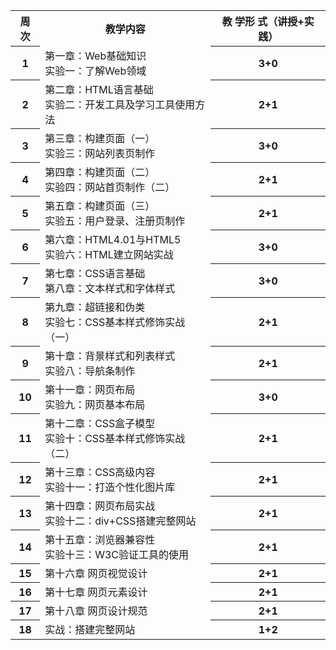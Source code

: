<table>
        <tr>
            <th>周次</th>
            <th>教学内容</th>
            <th>教 学形 式（讲授+实践）</th>
        </tr>
        <tr>
            <th>1</th>
            <td>第一章：Web基础知识<br/>实验一：了解Web领域</td>
            <th>3+0</th>
        </tr>
        <tr>
            <th>2</th>
            <td>第二章：HTML语言基础<br/>实验二：开发工具及学习工具使用方法</td>
            <th>2+1</th>
        </tr>
        <tr>
            <th>3</th>
            <td>第三章：构建页面（一）<br/>实验三：网站列表页制作</td>
            <th>3+0</th>
        </tr>
        <tr>
            <th>4</th>
            <td>第四章：构建页面（二）<br/>实验四：网站首页制作（二）</td>
            <th>2+1</th>
        </tr>
        <tr>
            <th>5</th>
            <td>第五章：构建页面（三）<br/>实验五：用户登录、注册页制作</td>
            <th>2+1</th>
        </tr>
        <tr>
            <th>6</th>
            <td>第六章：HTML4.01与HTML5<br/>实验六：HTML建立网站实战</td>
            <th>3+0</th>
        </tr>
        <tr>
            <th>7</th>
            <td>第七章：CSS语言基础<br/>第八章：文本样式和字体样式</td>
            <th>3+0</th>
        </tr>
        <tr>
            <th>8</th>
            <td>第九章：超链接和伪类<br/>实验七：CSS基本样式修饰实战（一）</td>
            <th>2+1</th>
        </tr>
        <tr>
            <th>9</th>
            <td>第十章：背景样式和列表样式<br/>实验八：导航条制作</td>
            <th>2+1</th>
        </tr>
        <tr>
            <th>10</th>
            <td>第十一章：网页布局<br/>实验九：网页基本布局<br/></td>
            <th>3+0</th>
        </tr>
        <tr>
            <th>11</th>
            <td>第十二章：CSS盒子模型<br/>实验十：CSS基本样式修饰实战（二）</td>
            <th>2+1</th>
        </tr>
        <tr>
            <th>12</th>
            <td>第十三章：CSS高级内容<br/>实验十一：打造个性化图片库</td>
            <th>2+1</th>
        </tr>
        <tr>
            <th>13</th>
            <td>第十四章：网页布局实战<br/>实验十二：div+CSS搭建完整网站</td>
            <th>2+1</th>
        </tr>
        <tr>
            <th>14</th>
            <td>第十五章：浏览器兼容性<br/>实验十三：W3C验证工具的使用</td>
            <th>2+1</th>
        </tr>
        <tr>
            <th>15</th>
            <td>第十六章  网页视觉设计</td>
            <th>2+1</th>
        </tr>
        <tr>
            <th>16</th>
            <td>第十七章 网页元素设计</td>
            <th>2+1</th>
        </tr>
        <tr>
            <th>17</th>
            <td>第十八章 网页设计规范</td>
            <th>2+1</th>
        </tr>
        <tr>
            <th>18</th>
            <td>实战：搭建完整网站</td>
            <th>1+2</th>
        </tr>
    </table>